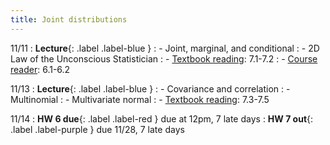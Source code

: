 ```yaml
---
title: Joint distributions
---
```


11/11
: **Lecture**{: .label .label-blue } 
: - Joint, marginal, and conditional
: - 2D Law of the Unconscious Statistician
: - [Textbook reading](https://drive.google.com/file/d/1VmkAAGOYCTORq1wxSQqy255qLJjTNvBI/view?usp=sharing): 7.1-7.2
: - [Course reader](https://vitercik.github.io/120notes/intro.html): 6.1-6.2

11/13
: **Lecture**{: .label .label-blue } 
: - Covariance and correlation
: - Multinomial
: - Multivariate normal
: - [Textbook reading](https://drive.google.com/file/d/1VmkAAGOYCTORq1wxSQqy255qLJjTNvBI/view?usp=sharing): 7.3-7.5

11/14
: **HW 6 due**{: .label .label-red } due at 12pm, 7 late days
: **HW 7 out**{: .label .label-purple } due 11/28, 7 late days